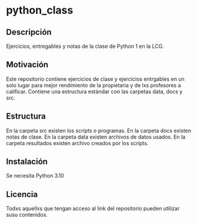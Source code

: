 # python_class
## Descripción
Ejercicios, entregables y notas de la clase de Python 1 en la LCG.
## Motivación
Este repositorio contiene ejercicios de clase y ejercicios entrgables en un solo lugar para mejor rendimiento de la propietaria y de lxs profesores a calificar. 
Contiene una estructura estándar con las carpetas data, docs y src. 
## Estructura
En la carpeta src existen los scripts o programas.
En la carpeta docs existen notas de clase. 
En la carpeta data existen archivos de datos usados.
En la carpeta resultados existen archivo creados por los scripts.
## Instalación
Se necesita Python 3.10
## Licencia
Todxs aquellxs que tengan acceso al link del repositorio pueden utilizar susu contenidos.